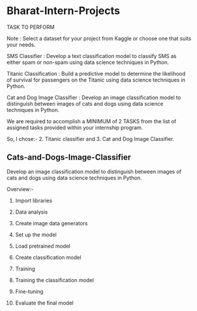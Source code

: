 # Bharat-Intern-Projects
TASK TO PERFORM

Note : Select a dataset for your project from Kaggle or choose one that suits your needs.

SMS Classifier : Develop a text classification model to classify SMS as either spam or non-spam using data science techniques in Python.

Titanic Classification : Build a predictive model to determine the likelihood of survival for passengers on the Titanic using data science techniques in Python.

Cat and Dog Image Classifier : Develop an image classification model to distinguish between images of cats and dogs using data science techniques in Python.

We are required to accomplish a MINIMUM of 2 TASKS from the list of assigned tasks provided within your internship program.

So, I chose:- 2. Titanic classifier and 3. Cat and Dog Image Classifier.





## Cats-and-Dogs-Image-Classifier

Develop an image classification model to distinguish between images of cats and dogs using data science techniques in Python.


Overview:- 

1. Import libraries

2. Data analysis

3. Create image data generators

4. Set up the model

5. Load pretrained model

6. Create classification model

7. Training

8. Training the classification model

9. Fine-tuning

10. Evaluate the final model
